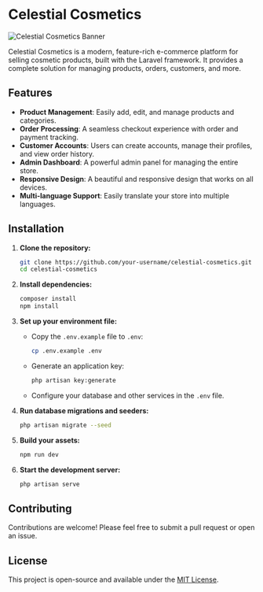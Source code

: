 # Celestial Cosmetics

![Celestial Cosmetics Banner](public/images/logo/logo.png)

Celestial Cosmetics is a modern, feature-rich e-commerce platform for selling cosmetic products, built with the Laravel framework. It provides a complete solution for managing products, orders, customers, and more.

## Features

- **Product Management**: Easily add, edit, and manage products and categories.
- **Order Processing**: A seamless checkout experience with order and payment tracking.
- **Customer Accounts**: Users can create accounts, manage their profiles, and view order history.
- **Admin Dashboard**: A powerful admin panel for managing the entire store.
- **Responsive Design**: A beautiful and responsive design that works on all devices.
- **Multi-language Support**: Easily translate your store into multiple languages.

## Installation

1. **Clone the repository:**
   ```bash
   git clone https://github.com/your-username/celestial-cosmetics.git
   cd celestial-cosmetics
   ```

2. **Install dependencies:**
   ```bash
   composer install
   npm install
   ```

3. **Set up your environment file:**
   - Copy the `.env.example` file to `.env`:
     ```bash
     cp .env.example .env
     ```
   - Generate an application key:
     ```bash
     php artisan key:generate
     ```
   - Configure your database and other services in the `.env` file.

4. **Run database migrations and seeders:**
   ```bash
   php artisan migrate --seed
   ```

5. **Build your assets:**
   ```bash
   npm run dev
   ```

6. **Start the development server:**
   ```bash
   php artisan serve
   ```

## Contributing

Contributions are welcome! Please feel free to submit a pull request or open an issue.

## License

This project is open-source and available under the [MIT License](LICENSE). 